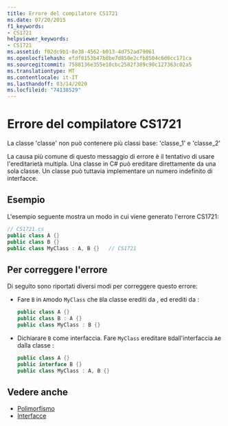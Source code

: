 ```yaml
---
title: Errore del compilatore CS1721
ms.date: 07/20/2015
f1_keywords:
- CS1721
helpviewer_keywords:
- CS1721
ms.assetid: f02dc9b1-8e38-4562-b013-4d752ad79061
ms.openlocfilehash: efdf0153b47b8be7d850e2cfb8504c6d6cc171ca
ms.sourcegitcommit: 7588136e355e10cbc2582f389c90c127363c02a5
ms.translationtype: MT
ms.contentlocale: it-IT
ms.lasthandoff: 03/14/2020
ms.locfileid: "74138529"
---
```

# <a name="compiler-error-cs1721"></a>Errore del compilatore CS1721

La classe 'classe' non può contenere più classi base: 'classe_1' e 'classe_2'

La causa più comune di questo messaggio di errore è il tentativo di usare l'ereditarietà multipla. Una classe in C# può ereditare direttamente da una sola classe. Un classe può tuttavia implementare un numero indefinito di interfacce.

## <a name="example"></a>Esempio

L'esempio seguente mostra un modo in cui viene generato l'errore CS1721:

```csharp
// CS1721.cs
public class A {}
public class B {}
public class MyClass : A, B {}   // CS1721
```

## <a name="to-correct-this-error"></a>Per correggere l'errore

Di seguito sono riportati diversi modi per correggere questo errore:

- Fare `B` in `A`modo `MyClass` che `B`la classe erediti da , ed erediti da :

    ```csharp
    public class A {}
    public class B : A {}
    public class MyClass : B {}
    ```

- Dichiarare `B` come interfaccia. Fare `MyClass` ereditare `B`dall'interfaccia `A`e dalla classe :

    ```csharp
    public class A {}
    public interface B {}
    public class MyClass : A, B {}
    ```

## <a name="see-also"></a>Vedere anche

- [Polimorfismo](../../programming-guide/classes-and-structs/polymorphism.md)
- [Interfacce](../../programming-guide/interfaces/index.md)
